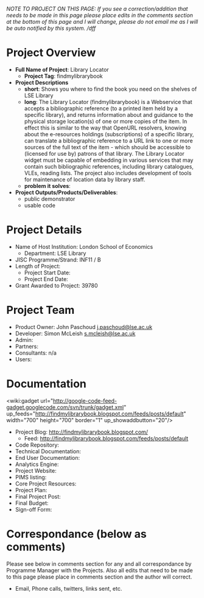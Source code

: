 _NOTE TO PROJECT ON THIS PAGE: If you see a correction/addition that needs to be made in this page please place edits in the comments section at the bottom of this page and I will change, please do not email me as I will be auto notified by this system. /dff_

# Project Overview #
  * **Full Name of Project**: Library Locator
    * **Project Tag**: findmylibrarybook
  * **Project Descriptions**
    * **short**: Shows you where to find the book you need on the shelves of LSE Library
    * **long**: The Library Locator (findmylibrarybook) is a Webservice that accepts a bibliographic reference (to a printed item held by a specific library), and returns information about and guidance to the physical storage location(s) of one or more copies of the item. In effect this is similar to the way that OpenURL resolvers, knowing about the e-resources holdings (subscriptions) of a specific library, can translate a bibliographic reference to a URL link to one or more sources of the full text of the item  - which should be accessible to (licensed for use by) patrons of that library. The Library Locator widget must be capable of embedding in various services that may contain such bibliographic references, including library catalogues, VLEs, reading lists.  The project also includes development of tools for maintenance of location data by library staff.
    * **problem it solves**:
  * **Project Outputs/Products/Deliverables**:
    * public demonstrator
    * usable code

# Project Details #
  * Name of Host Institution: London School of Economics
    * Department: LSE Library
  * JISC Programme/Strand: INF11 / B
  * Length of Project:
    * Project Start Date:
    * Project End Date:
  * Grant Awarded to Project: 39780

# Project Team #
  * Product Owner: John Paschoud j.paschoud@lse.ac.uk
  * Developer: Simon McLeish s.mcleish@lse.ac.uk
  * Admin:
  * Partners:
  * Consultants: n/a
  * Users:

# Documentation #

<wiki:gadget url="http://google-code-feed-gadget.googlecode.com/svn/trunk/gadget.xml" up\_feeds="http://findmylibrarybook.blogspot.com/feeds/posts/default" width="700" height="700" border="1" up\_showaddbutton="20"/>

  * Project Blog: http://findmylibrarybook.blogspot.com/
    * Feed: http://findmylibrarybook.blogspot.com/feeds/posts/default
  * Code Repository:
  * Technical Documentation:
  * End User Documentation:
  * Analytics Engine:
  * Project Website:
  * PIMS listing:
  * Core Project Resources:
  * Project Plan:
  * Final Project Post:
  * Final Budget:
  * Sign-off Form:

# Correspondance (below as comments) #
Please see below in comments section for any and all correspondance by Programme Manager with the Projects.  Also all edits that need to be made to this page please place in comments section and the author will correct.
  * Email, Phone calls, twitters, links sent, etc.